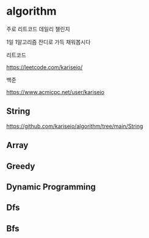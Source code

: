 # algorithm

주로 리트코드 데일리 챌린지

1일 1알고리즘 잔디로 가득 채워봅시다

리트코드

https://leetcode.com/kariseio/

백준

https://www.acmicpc.net/user/kariseio

## String
https://github.com/kariseio/algorithm/tree/main/String

## Array
## Greedy
## Dynamic Programming
## Dfs
## Bfs
